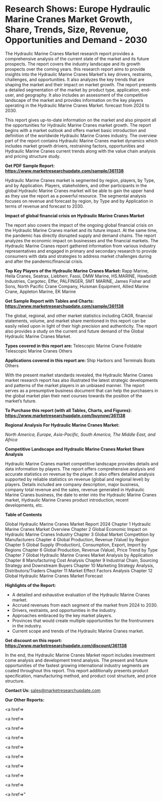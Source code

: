 # Research Shows: Europe Hydraulic Marine Cranes Market Growth, Share, Trends, Size, Revenue, Opportunities and Demand - 2030

The Hydraulic Marine Cranes Market research report provides a comprehensive analysis of the current state of the market and its future prospects. The report covers the industry landscape and its growth prospects over the coming years. this research report aims to provide insights into the Hydraulic Marine Cranes Market's key drivers, restraints, challenges, and opportunities. It also analyzes the key trends that are shaping the market and their impact on market growth. The report presents a detailed segmentation of the market by product type, application, end-user, and geography. It also includes an assessment of the competitive landscape of the market and provides information on the key players operating in the Hydraulic Marine Cranes Market. forecast from 2024 to 2030.

This report gives up-to-date information on the market and also pinpoint all the opportunities for Hydraulic Marine Cranes market growth. The report begins with a market outlook and offers market basic introduction and definition of the worldwide Hydraulic Marine Cranes industry. The overview part of the report contains Hydraulic Marine Cranes market dynamics which includes market growth drivers, restraining factors, opportunities and Hydraulic Marine Cranes current trends along with the value chain analysis and pricing structure study.

<strong><b>Get PDF Sample Report: <a href=https://www.marketresearchupdate.com/sample/361138>https://www.marketresearchupdate.com/sample/361138</a></b></strong>

Hydraulic Marine Cranes market is segmented by region, players, by Type, and by Application. Players, stakeholders, and other participants in the global Hydraulic Marine Cranes market will be able to gain the upper hand as they use the report as a powerful resource. The segmental analysis focuses on revenue and forecast by region, by Type and by Application in terms of revenue and forecast to 2030.

<strong><b>Impact of global financial crisis on Hydraulic Marine Cranes Market</b></strong>

The report also covers the impact of the ongoing global financial crisis on the Hydraulic Marine Cranes market and its future impact. At the same time, the pandemic has directly disrupted supply and demand chains. The report analyzes the economic impact on businesses and the financial markets. The Hydraulic Marine Cranes report gathered information from various industry representatives and engaged in primary and secondary research to provide consumers with data and strategies to address market challenges during and after the pandemic/financial crisis.

<strong><b>Top Key Players of the Hydraulic Marine Cranes Market:
</b></strong>Rapp Marine, Heila Cranes, Seatrax, Liebherr, Fassi, DMW Marine, HS.MARINE, Hawboldt Industries, Cargotec, Effer, PALFINGER, SMT MARINE, James Fisher and Sons, North Pacific Crane Company, Huisman Equipment, Allied Marine Crane, Appleton Marine, EK Marine<strong><b>
</b></strong>

<strong><b>Get Sample Report with Tables and Charts: <a href=https://www.marketresearchupdate.com/sample/361138>https://www.marketresearchupdate.com/sample/361138</a></b></strong>

The global, regional, and other market statistics including CAGR, financial statements, volume, and market share mentioned in this report can be easily relied upon in light of their high precision and authenticity. The report also provides a study on the current and future demand of the Global Hydraulic Marine Cranes Market.

<strong><b>Types covered in this report are:
</b></strong>Telescopic Marine Crane
Foldable Telescopic Marine Cranes
Others<strong><b>
</b></strong>

<strong><b>Applications covered in this report are:
</b></strong>Ship
Harbors and Terminals
Boats
Others<strong><b>
</b></strong>

With the present market standards revealed, the Hydraulic Marine Cranes market research report has also illustrated the latest strategic developments and patterns of the market players in an unbiased manner. The report serves as a presumptive business document that can help the purchasers in the global market plan their next courses towards the position of the market’s future.

<strong><b>To Purchase this report (with all Tables, Charts, and Figures): <a href=https://www.marketresearchupdate.com/buynow/361138>https://www.marketresearchupdate.com/buynow/361138</a></b></strong>

<strong><b>Regional Analysis For Hydraulic Marine Cranes Market:</b></strong>

<em><i>North America, Europe, Asia-Pacific, South America, The Middle East, and Africa</i></em>

<strong><b>Competitive Landscape and Hydraulic Marine Cranes Market Share Analysis</b></strong>

Hydraulic Marine Cranes market competitive landscape provides details and data information by players. The report offers comprehensive analysis and accurate statistics on revenue by the player. It also offers detailed analysis supported by reliable statistics on revenue (global and regional level) by players. Details included are company description, major business, company total revenue and the sales, revenue generated in Hydraulic Marine Cranes business, the date to enter into the Hydraulic Marine Cranes market, Hydraulic Marine Cranes product introduction, recent developments, etc.

<strong><b>Table of Contents</b></strong>

Global Hydraulic Marine Cranes Market Report 2024
Chapter 1 Hydraulic Marine Cranes Market Overview
Chapter 2 Global Economic Impact on Hydraulic Marine Cranes Industry
Chapter 3 Global Market Competition by Manufacturers
Chapter 4 Global Production, Revenue (Value) by Region
Chapter 5 Global Supply (Production), Consumption, Export, Import by Regions
Chapter 6 Global Production, Revenue (Value), Price Trend by Type
Chapter 7 Global Hydraulic Marine Cranes Market Analysis by Application
Chapter 8 Manufacturing Cost Analysis
Chapter 9 Industrial Chain, Sourcing Strategy and Downstream Buyers
Chapter 10 Marketing Strategy Analysis, Distributors/Traders
Chapter 11 Market Effect Factors Analysis
Chapter 12 Global Hydraulic Marine Cranes Market Forecast

<strong><b>Highlights of the Report:</b></strong>

- A detailed and exhaustive evaluation of the Hydraulic Marine Cranes market.
- Accrued revenues from each segment of the market from 2024 to 2030.
- Drivers, restraints, and opportunities in the industry.
- Approaches embraced by the key market players.
- Provinces that would create multiple opportunities for the frontrunners in the industry.
- Current scope and trends of the Hydraulic Marine Cranes market.

<strong><b>Get discount on this report: <a href=https://www.marketresearchupdate.com/discount/361138>https://www.marketresearchupdate.com/discount/361138</a></b></strong>

In the end, the Hydraulic Marine Cranes Market report includes investment come analysis and development trend analysis. The present and future opportunities of the fastest growing international industry segments are coated throughout this report. This report additionally presents product specification, manufacturing method, and product cost structure, and price structure.

<strong><b>Contact Us:
</b></strong>sales@marketresearchupdate.com

<strong>Our Other Reports:</strong>

<a href=></a>

<a href=></a>

<a href=></a>

<a href=></a>

<a href=></a>

<a href=></a>

<a href=></a>

<a href=></a>

<a href=></a>

<a href=></a>"
